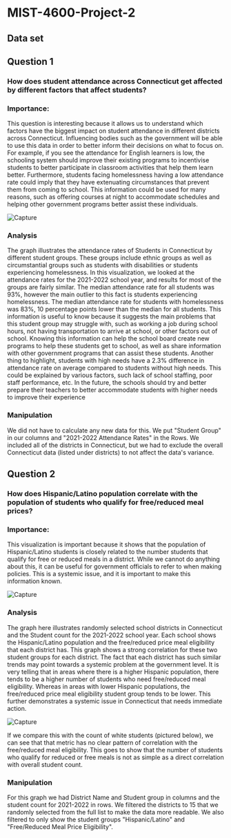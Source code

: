 # MIST-4600-Project-2

## Data set

## Question 1

### How does student attendance across Connecticut get affected by different factors that affect students? 

### Importance:
This question is interesting because it allows us to understand which factors have the biggest impact on student attendance in different districts across Connecticut. Influencing bodies such as the government will be able to use this data in order to better inform their decisions on what to focus on. For example, if you see the attendance for English learners is low, the schooling system should improve their existing programs to incentivise students to better participate in classroom activities that help them learn better. Furthermore, students facing homelessness having a low attendance rate could imply that they have extenuating circumstances that prevent them from coming to school. This information could be used for many reasons, such as offering courses at night to accommodate schedules and helping other government programs better assist these individuals. 


![Capture](https://github.com/armon222/MIST-4600-Project-2/assets/62662242/c3978fb8-356a-438d-ab29-025eda98ea01)

### Analysis
The graph illustrates the attendance rates of Students in Connecticut by different student groups. These groups include ethnic groups as well as circumstantial groups such as students with disabilities or students experiencing homelessness. In this visualization, we looked at the attendance rates for the 2021-2022 school year, and results for most of the groups are fairly similar. The median attendance rate for all students was 93%, however the main outlier to this fact is students experiencing homelessness. The median attendance rate for students with homelessness was 83%, 10 percentage points lower than the median for all students. This information is useful to know because it suggests the main problems that this student group may struggle with, such as working a job during school hours, not having transportation to arrive at school, or other factors out of school. Knowing this information can help the school board create new programs to help these students get to school, as well as share information with other government programs that can assist these students. Another thing to highlight, students with high needs have a 2.3% difference in attendance rate on average compared to students without high needs. This could be explained by various factors, such lack of school staffing, poor staff performance, etc. In the future, the schools should try and better prepare their teachers to better accommodate students with higher needs to improve their experience


### Manipulation
We did not have to calculate any new data for this. We put "Student Group" in our columns and "2021-2022 Attendance Rates" in the Rows. We included all of the districts in Connecticut, but we had to exclude the overall Connecticut data (listed under districts) to not affect the data's variance.

## Question 2

### How does Hispanic/Latino population correlate with the population of students who qualify for free/reduced meal prices?

### Importance:
This visualization is important because it shows that the population of Hispanic/Latino students is closely related to the number students that qualify for free or reduced meals in a district. While we cannot do anything about this, it can be useful for government officials to refer to when making policies. This is a systemic issue, and it is important to make this information known.

![Capture](https://github.com/armon222/MIST-4600-Project-2/assets/62662242/222f9a6d-ce5b-42f2-a70d-b79c016943d0)

### Analysis
The graph here illustrates randomly selected school districts in Connecticut and the Student count for the 2021-2022 school year. Each school shows the Hispanic/Latino population and the free/reduced price meal eligibility that each district has. This graph shows a strong correlation for these two student groups for each district. The fact that each district has such similar trends may point towards a systemic problem at the government level. It is very telling that in areas where there is a higher Hispanic population, there tends to be a higher number of students who need free/reduced meal eligibility. Whereas in areas with lower Hispanic populations, the free/reduced price meal eligibility  student group tends to be lower. This further demonstrates a systemic issue in Connecticut that needs immediate action. 

![Capture](https://github.com/armon222/MIST-4600-Project-2/assets/62662242/0a1cbd96-a5b7-40f9-94d0-68b3b8aa1554)

If we compare this with the count of white students (pictured below), we can see that that metric has no clear pattern of correlation with the free/reduced meal eligibility. This goes to show that the number of students who qualify for reduced or free meals is not as simple as a direct correlation with overall student count.



### Manipulation
For this graph we had District Name and Student group in columns and the student count for 2021-2022 in rows. We filtered the districts to 15 that we randomly selected from the full list to make the data more readable. We also filtered to only show the student groups "Hispanic/Latino" and "Free/Reduced Meal Price Eligibility".
